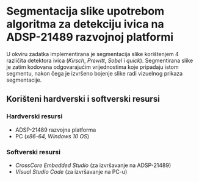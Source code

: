 # Segmentacija slike upotrebom algoritma za detekciju ivica na ADSP-21489 razvojnoj platformi

U okviru zadatka implementirana je segmentacija slike korištenjem 4 različita detektora ivica (_Kirsch_, _Prewitt_, _Sobel_ i _quick_). Segmentirana slike je zatim kodovana odgovarajućim vrijednostima koje pripadaju istom segmentu, nakon čega je izvršeno bojenje slike radi vizuelnog prikaza segmentacije.

## Korišteni hardverski i softverski resursi

### Hardverski resursi
- ADSP-21489 razvojna platforma
- PC (_x86-64, Windows 10 OS_)

### Softverski resursi
- _CrossCore Embedded Studio_ (za izvršavanje na ADSP-21489)
- _Visual Studio Code_ (za izvršavanje na PC-u)

